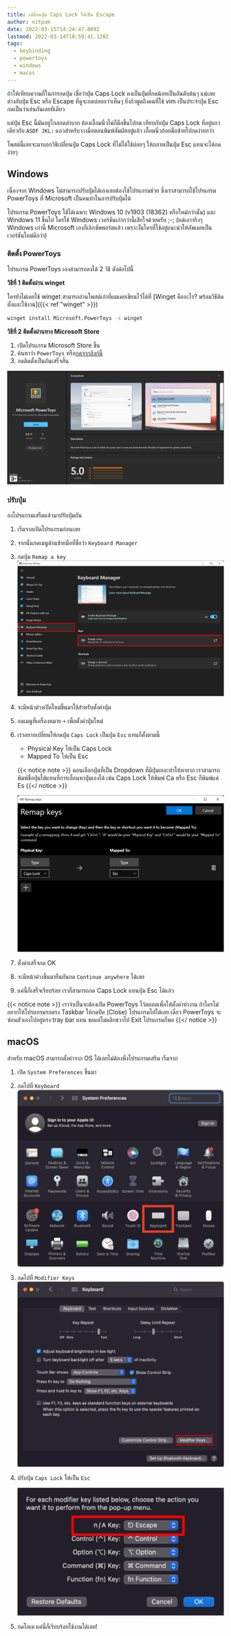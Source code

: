 ```yaml
---
title: เปลี่ยนปุ่ม Caps Lock ให้เป็น Escape
author: nitpum
date: 2022-03-15T14:24:47.809Z
lastmod: 2022-03-14T18:59:41.120Z
tags:
  - keybinding
  - powertoys
  - windows
  - macos
---
```


ถ้าให้เทียบความถี่ในการกดปุ่ม เชื่อว่าปุ่ม Caps Lock คงเป็นปุ่มที่กดน้อยเป็นอันดับต้นๆ แน่เลย ต่างกับปุ่ม Esc หรือ Escape ที่ดูจะกดบ่อยกว่าเห็นๆ ยิ่งถ้าพูดถึงคนที่ใช้ vim เป็นประจำปุ่ม Esc กดเป็นว่าเล่นกันเลยทีเดียว

แต่ปุ่ม Esc นี้มันอยู่ไกลกดลำบาก ต้องเอื้อมนิ้วไม่ก็มือขึ้นไปกด เทียบกับปุ่ม Caps Lock ที่อยู่แถวเดียวกับ `ASDF JKL:` แถวสำหรับวางมือตอนพิมพ์สัมผัสอยู่แล้ว เอื้อมนิ่วก้อยมือซ้ายไปกดง่ายกว่า

โพสต์นี้เลยจะมาบอกวิธีเปลี่ยนปุ่ม Caps Lock ที่ไม่ได้ใช้บ่อยๆ ให้กลายเป็นปุ่ม Esc แทนจะได้กดง่ายๆ

## Windows

เนื่องจาก Windows ไม่สามารถปรับปุ่มได้เองเลยต้องใช้โปรแกรมช่วย ซึ่งเราสามารถใช้โปรแกรม PowerToys ที่ Microsoft เป็นคนทำในการปรับปุ่มได้

โปรแกรม PowerToys ใช้ได้เฉพาะ Windows 10 (v1903 (18362) หรือใหม่กว่านั้น) และ Windows 11 ขึ้นไป ใครใช้ Windows เวอร์ชันเก่ากว่านี้เสียใจด้วยครับ ;-; (แต่เอาจริงๆ Windows เก่านี้ Microsoft เองก็เลิกซัพพอร์ตแล้ว เพราะงั้นใครที่ใช้อยู่แนะนำให้อัพเดทเป็นเวอร์ชันใหม่ดีกว่า)

### ติดตั้ง PowerToys

โปรแกรม PowerToys เองสามารถลงได้ 2 วิธี ดังต่อไปนี้

**วิธีที่ 1 ติดตั้งผ่าน winget**

ใครยังไม่เคยใช้ winget สามารถอ่านโพสต์เก่าที่ผมเคยเขียนไว้ได้ที่ [Winget คืออะไร? พร้อมวิธีติดตั้งและใช้งาน]({{< ref "winget" >}})

```bat
winget install Microsoft.PowerToys -s winget
```

**วิธีที่ 2 ติดตั้งผ่านทาง Microsoft Store**

1. เปิดโปรแกรม Microsoft Store ขึ้น
2. ค้นหาว่า `PowerToys` หรือ[กดจากลิงก์นี้](https://aka.ms/getPowertoys)
3. กดติดตั้งเป็นอันเสร็จสิ้น

![PowerToys's Page in Microsoft Store](images/powertoy-msstore.png)

### ปรับปุ่ม

ลงโปรแกรมเสร็ตแล้วมาปรับปุ่มกัน

1. เริ่มจากเปิดโปรแกรมก่อนเลย
2. จากนั้นกดเมนูด้านซ้ายมือที่ชื่อว่า `Keyboard Manager`
3. กดปุ่ม `Remap a key`
   ![Keyboard Manager menu in PowerToys](images/powertoy-keyboard-manager-highlight.png)

4. จะมีหน้าต่างเปิดใหม่ขึ้นมาใช้สำหรับตั้งค่าปุ่ม
5. กดเมนูที่เครื่องหมาย `+` เพื่อตั้งค่าปุ่มใหม่
6. เราอยากเปลี่ยนให้กดปุ่ม `Caps Lock` เป็นปุ่ม `Esc` แทนก็ตั้งตามนี้

   - Physical Key ให้เป็น Caps Lock
   - Mapped To ให้เป็น Esc

   {{< notice note >}}
   ตอนเลือกปุ่มที่เป็น Dropdown ที่มีปุ่มเยอะทำให้หายาก เราสามารถพิมพ์ชื่อปุ่มได้แทนที่การเลื่อนหาปุ่มเองได้ เช่น Caps Lock ให้พิมพ์ Ca หรือ Esc ก็พิมพ์แค่ Es
   {{</ notice >}}

   ![Remap CapLock to Escape](images/remap-key.png)

7. ตั้งค่าเสร็จกด OK
8. จะมีหน้าต่างขึ้นมายืนยันกด `Continue anywhere` ได้เลย
9. แค่นี้ก็เสร็จเรียบร้อย เราก็สามารถกด Caps Lock แทนปุ่ม Esc ได้แล้ว

{{< notice note >}}
เราจำเป็นจะต้องเปิด PowerToys ไว้ตลอดเพื่อให้ตั้งค่าทำงาน ถ้าใครไม่อยากให้โปรแกรมรกตรง Taskbar ให้กดปิด (Close) โปรแกรมไปได้เลย เดี๋ยว PowerToys จะซ่อนตัวเองไปอยู่ตรง tray bar แทน ขอแค่ไม่คลิกขวาไป Exit โปรแกรมก็พอ
{{</ notice >}}

## macOS

สำหรับ macOS สามารถตั้งค่าจาก OS ได้เลยไม่ต้องพึ่งโปรแกรมเสริม เริ่มจาก
1. เปิด `System Preferences` ขึ้นมา
2. กดไปที่ `Keyboard`
   ![macOS's System Preferences](images/macos-system-preferences.png)
3. กดไปที่ `Modifier Keys`
	![Keyboard Preferences](images/macos-keyboard-preferences.png)
4. ปรับปุ่ม `Caps Lock` ให้เป็น `Esc`

	![macOS Caps Lock to Escape](images/macos-remap.png)
5. กดโอเค แค่นี้ก็เรียบร้อยใช้งานได้เลย!
